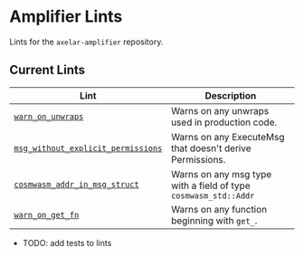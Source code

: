 # Amplifier Lints

Lints for the `axelar-amplifier` repository.

## Current Lints

| Lint | Description |
| - | - |
| [`warn_on_unwraps`](./amplifier-lints/warn_on_unwraps) | Warns on any unwraps used in production code. |
| [`msg_without_explicit_permissions`](./msg_without_explicit_permissions) | Warns on any ExecuteMsg that doesn't derive Permissions. |
| [`cosmwasm_addr_in_msg_struct`](./cosmwasm_addr_in_msg_struct)| Warns on any msg type with a field of type `cosmwasm_std::Addr` |
| [`warn_on_get_fn`](./amplifier-lints/warn_on_get_fn) | Warns on any function beginning with `get_`. |

- TODO: add tests to lints

